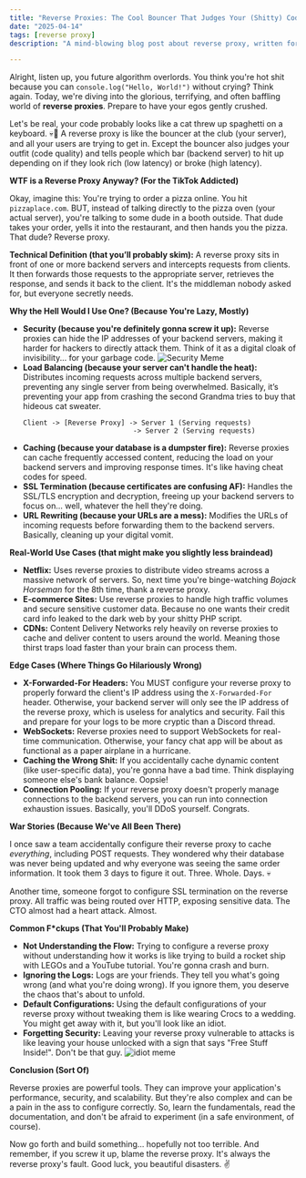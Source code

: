 ```yaml
---
title: "Reverse Proxies: The Cool Bouncer That Judges Your (Shitty) Code Before Your Server Does"
date: "2025-04-14"
tags: [reverse proxy]
description: "A mind-blowing blog post about reverse proxy, written for chaotic Gen Z engineers."

---
```


Alright, listen up, you future algorithm overlords. You think you're hot shit because you can `console.log("Hello, World!")` without crying? Think again. Today, we're diving into the glorious, terrifying, and often baffling world of **reverse proxies**. Prepare to have your egos gently crushed.

Let's be real, your code probably looks like a cat threw up spaghetti on a keyboard. 💀🙏 A reverse proxy is like the bouncer at the club (your server), and all your users are trying to get in. Except the bouncer also judges your outfit (code quality) and tells people which bar (backend server) to hit up depending on if they look rich (low latency) or broke (high latency).

**WTF is a Reverse Proxy Anyway? (For the TikTok Addicted)**

Okay, imagine this: You're trying to order a pizza online. You hit `pizzaplace.com`. BUT, instead of talking directly to the pizza oven (your actual server), you're talking to some dude in a booth outside. That dude takes your order, yells it into the restaurant, and then hands you the pizza. That dude? Reverse proxy.

**Technical Definition (that you’ll probably skim):** A reverse proxy sits in front of one or more backend servers and intercepts requests from clients. It then forwards those requests to the appropriate server, retrieves the response, and sends it back to the client. It's the middleman nobody asked for, but everyone secretly needs.

**Why the Hell Would I Use One? (Because You're Lazy, Mostly)**

*   **Security (because you're definitely gonna screw it up):** Reverse proxies can hide the IP addresses of your backend servers, making it harder for hackers to directly attack them. Think of it as a digital cloak of invisibility... for your garbage code.
    ![Security Meme](https://i.imgflip.com/30bwb5.jpg)
*   **Load Balancing (because your server can't handle the heat):** Distributes incoming requests across multiple backend servers, preventing any single server from being overwhelmed. Basically, it’s preventing your app from crashing the second Grandma tries to buy that hideous cat sweater.
    ```ascii
    Client -> [Reverse Proxy] -> Server 1 (Serving requests)
                               -> Server 2 (Serving requests)
    ```
*   **Caching (because your database is a dumpster fire):** Reverse proxies can cache frequently accessed content, reducing the load on your backend servers and improving response times. It's like having cheat codes for speed.
*   **SSL Termination (because certificates are confusing AF):** Handles the SSL/TLS encryption and decryption, freeing up your backend servers to focus on… well, whatever the hell they're doing.
*   **URL Rewriting (because your URLs are a mess):** Modifies the URLs of incoming requests before forwarding them to the backend servers. Basically, cleaning up your digital vomit.

**Real-World Use Cases (that might make you slightly less braindead)**

*   **Netflix:** Uses reverse proxies to distribute video streams across a massive network of servers. So, next time you're binge-watching *Bojack Horseman* for the 8th time, thank a reverse proxy.
*   **E-commerce Sites:** Use reverse proxies to handle high traffic volumes and secure sensitive customer data. Because no one wants their credit card info leaked to the dark web by your shitty PHP script.
*   **CDNs:** Content Delivery Networks rely heavily on reverse proxies to cache and deliver content to users around the world. Meaning those thirst traps load faster than your brain can process them.

**Edge Cases (Where Things Go Hilariously Wrong)**

*   **X-Forwarded-For Headers:** You MUST configure your reverse proxy to properly forward the client's IP address using the `X-Forwarded-For` header. Otherwise, your backend server will only see the IP address of the reverse proxy, which is useless for analytics and security. Fail this and prepare for your logs to be more cryptic than a Discord thread.
*   **WebSockets:** Reverse proxies need to support WebSockets for real-time communication. Otherwise, your fancy chat app will be about as functional as a paper airplane in a hurricane.
*   **Caching the Wrong Shit:** If you accidentally cache dynamic content (like user-specific data), you're gonna have a bad time. Think displaying someone else's bank balance. Oopsie!
*   **Connection Pooling:** If your reverse proxy doesn't properly manage connections to the backend servers, you can run into connection exhaustion issues. Basically, you'll DDoS yourself. Congrats.

**War Stories (Because We've All Been There)**

I once saw a team accidentally configure their reverse proxy to cache *everything*, including POST requests. They wondered why their database was never being updated and why everyone was seeing the same order information. It took them 3 days to figure it out. Three. Whole. Days. 💀

Another time, someone forgot to configure SSL termination on the reverse proxy. All traffic was being routed over HTTP, exposing sensitive data. The CTO almost had a heart attack. Almost.

**Common F\*ckups (That You'll Probably Make)**

*   **Not Understanding the Flow:** Trying to configure a reverse proxy without understanding how it works is like trying to build a rocket ship with LEGOs and a YouTube tutorial. You're gonna crash and burn.
*   **Ignoring the Logs:** Logs are your friends. They tell you what's going wrong (and what you're doing wrong). If you ignore them, you deserve the chaos that's about to unfold.
*   **Default Configurations:** Using the default configurations of your reverse proxy without tweaking them is like wearing Crocs to a wedding. You might get away with it, but you'll look like an idiot.
*   **Forgetting Security:** Leaving your reverse proxy vulnerable to attacks is like leaving your house unlocked with a sign that says "Free Stuff Inside!". Don't be that guy.
    ![idiot meme](https://imgflip.com/i/4wzdx7)

**Conclusion (Sort Of)**

Reverse proxies are powerful tools. They can improve your application's performance, security, and scalability. But they're also complex and can be a pain in the ass to configure correctly. So, learn the fundamentals, read the documentation, and don't be afraid to experiment (in a safe environment, of course).

Now go forth and build something… hopefully not too terrible. And remember, if you screw it up, blame the reverse proxy. It's always the reverse proxy's fault. Good luck, you beautiful disasters. ✌️
